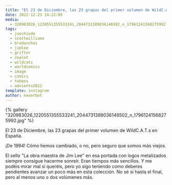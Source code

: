 ```yaml
---
title: "El 23 de Diciembre, las 23 grapas del primer volumen de WildC.A.T.s en España"
date: 2022-12-23 14:22:05
media: 
  - 320983026_1220551355533241_2044731389036146502_n_17961241568275992.jpg
tags: 
  - joechiodo
  - scottwilliams
  - bradonchoi
  - jimlee
  - grifter
  - zealot
  - wildcats
  - worldcomics
  - image
  - comics
  - tebeos
  - adviento2022
template: instagram
author: neverbot
---
```


{% gallery "320983026_1220551355533241_2044731389036146502_n_17961241568275992.jpg" %}

El 23 de Diciembre, las 23 grapas del primer volumen de WildC.A.T.s en España.

¡De 1994! Cómo hemos cambiado, o no, pero seguro que somos más viejos.

El sello "La obra maestra de Jim Lee" en esa portada con logos metalizados siempre consigue hacerme sonreír. Eran tiempos más sencillos. Y me podéis mirar mal si queréis, pero yo sigo teniendo como deberes pendientes avanzar un poco más en esta colección. No sé si hasta el final, pero al menos uno o dos volúmenes más.
